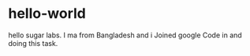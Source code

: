 # hello-world
hello sugar labs.
I ma from Bangladesh and i Joined google Code in and doing this task.
